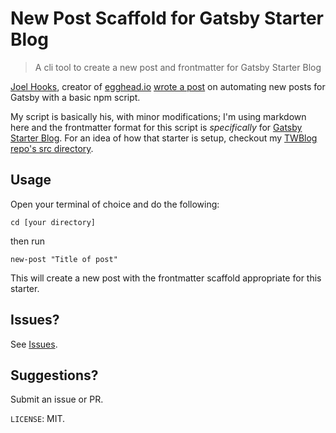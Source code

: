 # New Post Scaffold for Gatsby Starter Blog

> A cli tool to create a new post and frontmatter for Gatsby Starter Blog

[Joel Hooks](https://twitter.com/jhooks), creator of [egghead.io](https://egghead.io) [wrote a post](https://joelhooks.com/a-handy-npm-script-for-creating-a-new-gatsby-blog-post) on automating new posts for Gatsby with a basic npm script.

My script is basically his, with minor modifications; I'm using markdown here and the frontmatter format for this script is *specifically* for [Gatsby Starter Blog](https://www.gatsbyjs.org/starters/gatsbyjs/gatsby-starter-blog/). For an idea of how that starter is setup, checkout my [TWBlog repo's src directory](https://github.com/twhite96/TWBlog/src/pages).

## Usage

Open your terminal of choice and do the following:

```shell
cd [your directory]
```
then run

```shell
new-post "Title of post"
```

This will create a new post with the frontmatter scaffold appropriate for this starter.

## Issues?

See [Issues](https://github.com/twhite96/gatsby-starter-blog-new-post/issues).

## Suggestions?

Submit an issue or PR.

`LICENSE`: MIT.

